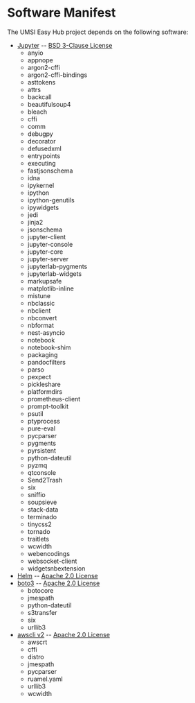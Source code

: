 Software Manifest
=================

The UMSI Easy Hub project depends on the following software:

* [Jupyter](https://github.com/jupyter/jupyter) -- [BSD 3-Clause License](https://github.com/jupyter/jupyter/blob/master/LICENSE)
    * anyio
    * appnope
    * argon2-cffi
    * argon2-cffi-bindings
    * asttokens
    * attrs
    * backcall
    * beautifulsoup4
    * bleach
    * cffi
    * comm
    * debugpy
    * decorator
    * defusedxml
    * entrypoints
    * executing
    * fastjsonschema
    * idna
    * ipykernel
    * ipython
    * ipython-genutils
    * ipywidgets
    * jedi
    * jinja2
    * jsonschema
    * jupyter-client
    * jupyter-console
    * jupyter-core
    * jupyter-server
    * jupyterlab-pygments
    * jupyterlab-widgets
    * markupsafe
    * matplotlib-inline
    * mistune
    * nbclassic
    * nbclient
    * nbconvert
    * nbformat
    * nest-asyncio
    * notebook
    * notebook-shim
    * packaging
    * pandocfilters
    * parso
    * pexpect
    * pickleshare
    * platformdirs
    * prometheus-client
    * prompt-toolkit
    * psutil
    * ptyprocess
    * pure-eval
    * pycparser
    * pygments
    * pyrsistent
    * python-dateutil
    * pyzmq
    * qtconsole
    * Send2Trash
    * six
    * sniffio
    * soupsieve
    * stack-data
    * terminado
    * tinycss2
    * tornado
    * traitlets
    * wcwidth
    * webencodings
    * websocket-client
    * widgetsnbextension
* [Helm](https://github.com/helm/helm) -- [Apache 2.0 License](https://github.com/helm/helm/blob/main/LICENSE)
* [boto3](https://github.com/boto/boto3) -- [Apache 2.0 License](https://github.com/boto/boto3/blob/develop/LICENSE)
    * botocore
    * jmespath
    * python-dateutil
    * s3transfer
    * six
    * urllib3
* [awscli v2](https://github.com/aws/aws-cli/tree/v2) -- [Apache 2.0 License](https://github.com/aws/aws-cli/blob/v2/LICENSE.txt)
    * awscrt
    * cffi
    * distro
    * jmespath
    * pycparser
    * ruamel.yaml
    * urllib3
    * wcwidth
